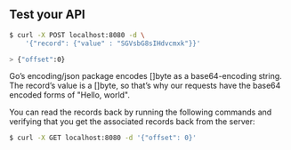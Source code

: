 ## Test your API

```bash
$ curl -X POST localhost:8080 -d \
    '{"record": {"value" : "SGVsbG8sIHdvcmxk"}}'

> {"offset":0}
```

Go’s encoding/json package encodes []byte as a base64-encoding string. The
record’s value is a []byte, so that’s why our requests have the base64 encoded
forms of "Hello, world".

You can read the records back by running the following
commands and verifying that you get the associated records back from the
server:

```bash
$ curl -X GET localhost:8080 -d '{"offset": 0}'
```